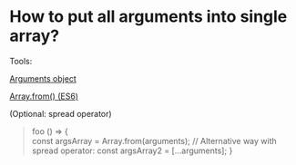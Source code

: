 # How to put all arguments into single array?

Tools: 

[Arguments object](https://developer.mozilla.org/en-US/docs/Web/JavaScript/Reference/Functions/arguments)

[Array.from() (ES6)](https://developer.mozilla.org/pl/docs/Web/JavaScript/Referencje/Obiekty/Array/from)

(Optional: spread operator)

>foo () => {	
>	const argsArray = Array.from(arguments);
>	// Alternative way with spread operator:
>	const argsArray2 = [...arguments];
>	}





